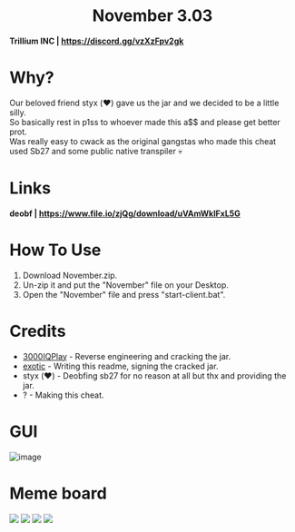 <h1 align="center">November 3.03</h1>

**Trillium INC | https://discord.gg/vzXzFpv2gk**

# Why?
Our beloved friend styx (:heart:) gave us the jar and we decided to be a little silly. <br>
So basically rest in p1ss to whoever made this a$$ and please get better prot. <br>
Was really easy to cwack as the original gangstas who made this cheat used Sb27 and some public native transpiler :skull:

# Links
**deobf | https://www.file.io/zjQg/download/uVAmWkIFxL5G**

# How To Use
1. Download November.zip.
2. Un-zip it and put the "November" file on your Desktop.
3. Open the "November" file and press "start-client.bat".

[1]: https://github.com/3000IQPlay
[2]: https://github.com/ethaanol

# Credits
- [3000IQPlay][1] - Reverse engineering and cracking the jar.
- [exotic][2] - Writing this readme, signing the cracked jar.
- styx (:heart:) - Deobfing sb27 for no reason at all but thx and providing the jar.
- ? - Making this cheat.

# GUI

![image](https://media.discordapp.net/attachments/1162676465427558500/1176225995255193630/image.png?ex=656e18d2&is=655ba3d2&hm=a4bc495473ddee25b8a885ec635d307910eb6b7e17f639212b554789db6f7675&=&width=1101&height=619)

# Meme board

<img src="https://media.discordapp.net/attachments/1165645217861480521/1176233670487584829/image.png?ex=656e1ff8&is=655baaf8&hm=d711bb8eb938e21bc772602136cf7318f3a6bce6900786aee469208ce09edbef&=&width=460&height=419">
<img src="https://media.discordapp.net/attachments/1168566979704139940/1176234092405215252/image.png?ex=656e205d&is=655bab5d&hm=2a40f9921cc94bacae75c5fa8b65af5f14ecec06341b1064169165d6f7c9338c&=&width=600&height=419">
<img src="https://media.discordapp.net/attachments/1168566979704139940/1176234540675641496/image.png?ex=656e20c7&is=655babc7&hm=6ab644f441cbfdb9c9de2ac0057538c625a10942929b89d16d262c6da8f5d143&=&width=700&height=419">
<img src="https://media.discordapp.net/attachments/1168566979704139940/1176234826819448913/image.png?ex=656e210c&is=655bac0c&hm=b1316264edf6fbe259b16e6bddf9a6b788761489eeaff448b68ae772ba9251db&=&width=700&height=419">
